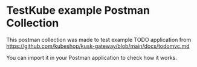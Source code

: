 # TestKube example Postman Collection

This postman collection was made to test example TODO application from https://github.com/kubeshop/kusk-gateway/blob/main/docs/todomvc.md

You can import it in your Postman application to check how it works.

